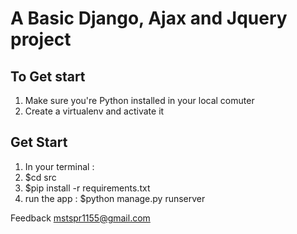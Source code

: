 # A Basic Django, Ajax and Jquery project
## To Get start
1) Make sure you're Python installed in your local comuter
2) Create a virtualenv and activate it

## Get Start

1) In your terminal :
  1) $cd src
  2) $pip install -r requirements.txt
2) run the app : $python manage.py runserver

Feedback mstspr1155@gmail.com
